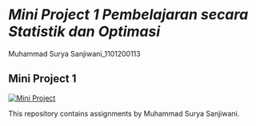 # *Mini Project 1 Pembelajaran secara Statistik dan Optimasi*
Muhammad Surya Sanjiwani_1101200113

## Mini Project 1

[![Mini Project](https://img.shields.io/badge/Notebook-Mini%Project1-blue)](https://github.com/suryasanZ/MiniProjectSLO1/blob/main/Mini_Project_1_SLO_Muhammad_Surya_Sanjiwani_1101200113.ipynb)


This repository contains assignments by Muhammad Surya Sanjiwani.
